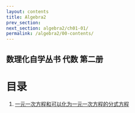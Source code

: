 ```yaml
---
layout: contents
title: Algebra2
prev_section: 
next_section: algebra2/ch01-01/
permalink: /algebra2/00-contents/
---
```


数理化自学丛书 代数 第二册
----------

目录
====

1. [一元一次方程和可以化为一元一次方程的分式方程](/algebra/algebra2/ch01-01/)

